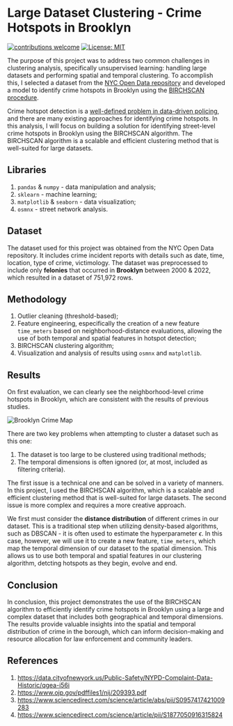 # Large Dataset Clustering - Crime Hotspots in Brooklyn
[![contributions welcome](https://img.shields.io/badge/contributions-welcome-brightgreen.svg?style=flat)]()
[![License: MIT](https://img.shields.io/badge/License-MIT-yellow.svg)](https://opensource.org/licenses/MIT)

The purpose of this project was to address two common challenges in clustering analysis, specifically unsupervised learning: handling large datasets and performing spatial and temporal clustering. To accomplish this, I selected a dataset from the [NYC Open Data repository](https://data.cityofnewyork.us/) and developed a model to identify crime hotspots in Brooklyn using the [BIRCHSCAN procedure](https://www.sciencedirect.com/science/article/abs/pii/S0957417421009283).

Crime hotspot detection is a [well-defined problem in data-driven policing](https://www.sciencedirect.com/science/article/abs/pii/S0957417421009283), and there are many existing approaches for identifying crime hotspots. In this analysis, I will focus on building a solution for identifying street-level crime hotspots in Brooklyn using the BIRCHSCAN algorithm. The BIRCHSCAN algorithm is a scalable and efficient clustering method that is well-suited for large datasets.

## Libraries

1. `pandas` & `numpy` - data manipulation and analysis;
1. `sklearn` - machine learning;
1. `matplotlib` & `seaborn` - data visualization;
1. `osmnx` - street network analysis.

## Dataset

The dataset used for this project was obtained from the NYC Open Data repository. It includes crime incident reports with details such as date, time, location, type of crime, victimology. The dataset was preprocessed to include only **felonies** that occurred in **Brooklyn** between 2000 & 2022, which resulted in a dataset of 751,972 rows.

## Methodology

1. Outlier cleaning (threshold-based);
1. Feature engineering, especifically the creation of a new feature `time_meters` based on neighborhood-distance evaluations, allowing the use of both temporal and spatial features in hotspot detection;
1. BIRCHSCAN clustering algorithm;
1. Visualization and analysis of results using `osmnx` and `matplotlib`.

## Results

On first evaluation, we can clearly see the neighborhood-level crime hotspots in Brooklyn, which are consistent with the results of previous studies.

![Brooklyn Crime Map](output/crime_map_brooklin_2001_2021.png)

There are two key problems when attempting to cluster a dataset such as this one:

1. The dataset is too large to be clustered using traditional methods;
1. The temporal dimensions is often ignored (or, at most, included as filtering criteria).

The first issue is a technical one and can be solved in a variety of manners. In this project, I used the BIRCHSCAN algorithm, which is a scalable and efficient clustering method that is well-suited for large datasets. The second issue is more complex and requires a more creative approach. 

We first must consider the **distance distribution** of different crimes in our dataset. This is a traditional step when utilizing density-based algorithms, such as DBSCAN - it is often used to estimate the hyperparameter $\epsilon$. In this case, however, we will use it to create a new feature, `time_meters`, which map the temporal dimension of our dataset to the spatial dimension. This allows us to use both temporal and spatial features in our clustering algorithm, detcting hotspots as they begin, evolve and end. 

## Conclusion

In conclusion, this project demonstrates the use of the BIRCHSCAN algorithm to efficiently identify crime hotspots in Brooklyn using a large and complex dataset that includes both geographical and temporal dimensions. The results provide valuable insights into the spatial and temporal distribution of crime in the borough, which can inform decision-making and resource allocation for law enforcement and community leaders.

## References

1. https://data.cityofnewyork.us/Public-Safety/NYPD-Complaint-Data-Historic/qgea-i56i
1. https://www.ojp.gov/pdffiles1/nij/209393.pdf
1. https://www.sciencedirect.com/science/article/abs/pii/S0957417421009283
1. https://www.sciencedirect.com/science/article/pii/S1877050916315824